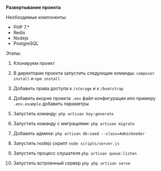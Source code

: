 **Развертывание проекта**

Необходимые компоненты:
- PHP 7.*
- Redis 
- Nodejs
- PostgreSQL

Этапы:

1. Клонируем проект
2. В директории проекта запустить следующие команды: `composer install` и `npm install`

3. Добавить права доступа к `/storage` и к `/bootstrap`
4. Добавить вкорне проекта `.env` файл конфигурации ипо примеру `.env.example`
добавить параметры
5. Запустить команду: `php artisan key:generate`
6. Запустить команду с миграциями: `php artisan migrate`
7. Добавить админа: `php artisan db:seed --class=AdminSeeder`
8. Запустить nodejs скрипт `node scripts/server.js`
9. Запустить процесс слушателя `php artisan queue:listen`
10. Запустить встроенный сервер `php php artisan serve`